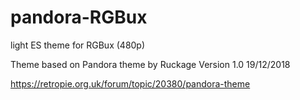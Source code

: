 # pandora-RGBux
light ES theme for RGBux (480p)

Theme based on Pandora theme by Ruckage
Version 1.0
19/12/2018

https://retropie.org.uk/forum/topic/20380/pandora-theme

